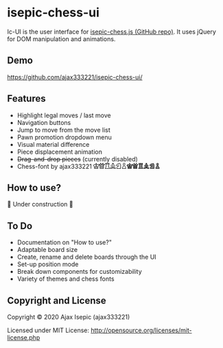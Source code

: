 isepic-chess-ui
================

Ic-UI is the user interface for [isepic-chess.js (GitHub repo)](https://github.com/ajax333221/isepic-chess). It uses jQuery for DOM manipulation and animations.

Demo
-------------

https://github.com/ajax333221/isepic-chess-ui/

Features
-------------

- Highlight legal moves / last move
- Navigation buttons
- Jump to move from the move list
- Pawn promotion dropdown menu
- Visual material difference
- Piece displacement animation
- ~~Drag-and-drop pieces~~ (currently disabled)
- Chess-font by ajax333221 ![White King](css/images/wk.png "white king")![White Queen](css/images/wq.png "white queen")![White Rook](css/images/wr.png "white rook")![White Bishop](css/images/wb.png "white bishop")![White Knight](css/images/wn.png "white knight")![White Pawn](css/images/wp.png "white pawn")![Black King](css/images/bk.png "black king")![Black Queen](css/images/bq.png "black queen")![Black Rook](css/images/br.png "black rook")![Black Bishop](css/images/bb.png "black bishop")![Black Knight](css/images/bn.png "black knight")![Black Pawn](css/images/bp.png "black pawn")

How to use?
-------------

:wrench: Under construction :wrench:

To Do
-------------

- Documentation on "How to use?"
- Adaptable board size
- Create, rename and delete boards through the UI
- Set-up position mode
- Break down components for customizability
- Variety of themes and chess fonts

Copyright and License
-------------

Copyright © 2020 Ajax Isepic (ajax333221)

Licensed under MIT License: http://opensource.org/licenses/mit-license.php
